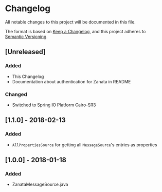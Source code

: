 # Changelog
All notable changes to this project will be documented in this file.

The format is based on [Keep a Changelog](https://keepachangelog.com/en/1.0.0/),
and this project adheres to [Semantic Versioning](https://semver.org/spec/v2.0.0.html).

## [Unreleased]
### Added
 - This Changelog
 - Documentation about authentication for Zanata in README
### Changed
 - Switched to Spring IO Platform Cairo-SR3

## [1.1.0] - 2018-02-13
### Added
 - `AllPropertiesSource` for getting all `MessageSource`'s entries as properties

## [1.0.0] - 2018-01-18
### Added
 - ZanataMessageSource.java 